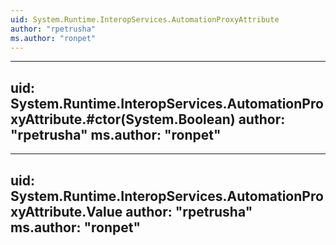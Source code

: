 ```yaml
---
uid: System.Runtime.InteropServices.AutomationProxyAttribute
author: "rpetrusha"
ms.author: "ronpet"
---
```


---
uid: System.Runtime.InteropServices.AutomationProxyAttribute.#ctor(System.Boolean)
author: "rpetrusha"
ms.author: "ronpet"
---

---
uid: System.Runtime.InteropServices.AutomationProxyAttribute.Value
author: "rpetrusha"
ms.author: "ronpet"
---
